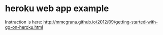 # heroku web app example

Instraction is here: http://mmcgrana.github.io/2012/09/getting-started-with-go-on-heroku.html


